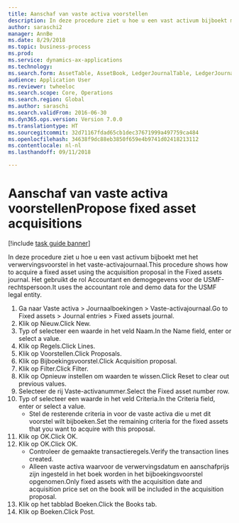 ```yaml
--- 
title: Aanschaf van vaste activa voorstellen
description: In deze procedure ziet u hoe u een vast activum bijboekt met het verwervingsvoorstel in het vaste-activajournaal.
author: saraschi2
manager: AnnBe
ms.date: 8/29/2018
ms.topic: business-process
ms.prod: 
ms.service: dynamics-ax-applications
ms.technology: 
ms.search.form: AssetTable, AssetBook, LedgerJournalTable, LedgerJournalTransAsset, SysQueryForm
audience: Application User
ms.reviewer: twheeloc
ms.search.scope: Core, Operations
ms.search.region: Global
ms.author: saraschi
ms.search.validFrom: 2016-06-30
ms.dyn365.ops.version: Version 7.0.0
ms.translationtype: HT
ms.sourcegitcommit: 32d71167fdad65cb1dec37671999a497759ca484
ms.openlocfilehash: 34638f9dc88eb3850f659e4b9741d02418213112
ms.contentlocale: nl-nl
ms.lasthandoff: 09/11/2018

---
```

# <a name="propose-fixed-asset-acquisitions"></a><span data-ttu-id="3286e-103">Aanschaf van vaste activa voorstellen</span><span class="sxs-lookup"><span data-stu-id="3286e-103">Propose fixed asset acquisitions</span></span>

[!include [task guide banner](../../includes/task-guide-banner.md)]

<span data-ttu-id="3286e-104">In deze procedure ziet u hoe u een vast activum bijboekt met het verwervingsvoorstel in het vaste-activajournaal.</span><span class="sxs-lookup"><span data-stu-id="3286e-104">This procedure shows how to acquire a fixed asset using the acquisition proposal in the Fixed assets journal.</span></span> <span data-ttu-id="3286e-105">Het gebruikt de rol Accountant en demogegevens voor de USMF-rechtspersoon.</span><span class="sxs-lookup"><span data-stu-id="3286e-105">It uses the accountant role and demo data for the USMF legal entity.</span></span>

1. <span data-ttu-id="3286e-106">Ga naar Vaste activa > Journaalboekingen > Vaste-activajournaal.</span><span class="sxs-lookup"><span data-stu-id="3286e-106">Go to Fixed assets > Journal entries > Fixed assets journal.</span></span>
2. <span data-ttu-id="3286e-107">Klik op Nieuw.</span><span class="sxs-lookup"><span data-stu-id="3286e-107">Click New.</span></span>
3. <span data-ttu-id="3286e-108">Typ of selecteer een waarde in het veld Naam.</span><span class="sxs-lookup"><span data-stu-id="3286e-108">In the Name field, enter or select a value.</span></span>
4. <span data-ttu-id="3286e-109">Klik op Regels.</span><span class="sxs-lookup"><span data-stu-id="3286e-109">Click Lines.</span></span>
5. <span data-ttu-id="3286e-110">Klik op Voorstellen.</span><span class="sxs-lookup"><span data-stu-id="3286e-110">Click Proposals.</span></span>
6. <span data-ttu-id="3286e-111">Klik op Bijboekingsvoorstel.</span><span class="sxs-lookup"><span data-stu-id="3286e-111">Click Acquisition proposal.</span></span>
7. <span data-ttu-id="3286e-112">Klik op Filter.</span><span class="sxs-lookup"><span data-stu-id="3286e-112">Click Filter.</span></span>
8. <span data-ttu-id="3286e-113">Klik op Opnieuw instellen om waarden te wissen.</span><span class="sxs-lookup"><span data-stu-id="3286e-113">Click Reset to clear out previous values.</span></span>
9. <span data-ttu-id="3286e-114">Selecteer de rij Vaste-activanummer.</span><span class="sxs-lookup"><span data-stu-id="3286e-114">Select the Fixed asset number row.</span></span>
10. <span data-ttu-id="3286e-115">Typ of selecteer een waarde in het veld Criteria.</span><span class="sxs-lookup"><span data-stu-id="3286e-115">In the Criteria field, enter or select a value.</span></span>
    * <span data-ttu-id="3286e-116">Stel de resterende criteria in voor de vaste activa die u met dit voorstel wilt bijboeken.</span><span class="sxs-lookup"><span data-stu-id="3286e-116">Set the remaining criteria for the fixed assets that you want to acquire with this proposal.</span></span>  
11. <span data-ttu-id="3286e-117">Klik op OK.</span><span class="sxs-lookup"><span data-stu-id="3286e-117">Click OK.</span></span>
12. <span data-ttu-id="3286e-118">Klik op OK.</span><span class="sxs-lookup"><span data-stu-id="3286e-118">Click OK.</span></span>
    * <span data-ttu-id="3286e-119">Controleer de gemaakte transactieregels.</span><span class="sxs-lookup"><span data-stu-id="3286e-119">Verify the transaction lines created.</span></span>  
    * <span data-ttu-id="3286e-120">Alleen vaste activa waarvoor de verwervingsdatum en aanschafprijs zijn ingesteld in het boek worden in het bijboekingsvoorstel opgenomen.</span><span class="sxs-lookup"><span data-stu-id="3286e-120">Only fixed assets with the acquisition date and acquisition price set on the book will be included in the acquisition proposal.</span></span>  
13. <span data-ttu-id="3286e-121">Klik op het tabblad Boeken.</span><span class="sxs-lookup"><span data-stu-id="3286e-121">Click the Books tab.</span></span>
14. <span data-ttu-id="3286e-122">Klik op Boeken.</span><span class="sxs-lookup"><span data-stu-id="3286e-122">Click Post.</span></span>


